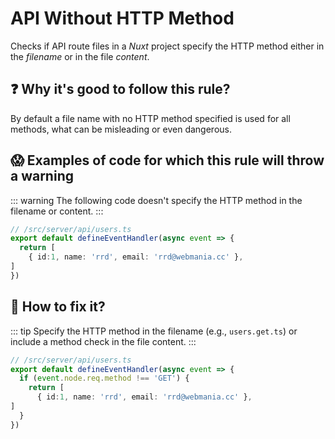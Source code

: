 # API Without HTTP Method

Checks if API route files in a *Nuxt* project specify the HTTP method either in the *filename* or in the file *content*.

## ❓ Why it's good to follow this rule?

By default a file name with no HTTP method specified is used for all methods, what can be misleading or even dangerous.

## 😱 Examples of code for which this rule will throw a warning

::: warning
The following code doesn't specify the HTTP method in the filename or content.
:::

```ts
// /src/server/api/users.ts
export default defineEventHandler(async event => {
  return [
    { id:1, name: 'rrd', email: 'rrd@webmania.cc' },
]
})
```

## 🤩 How to fix it?

::: tip
Specify the HTTP method in the filename (e.g., `users.get.ts`) or include a method check in the file content.
:::

```ts
// /src/server/api/users.ts
export default defineEventHandler(async event => {
  if (event.node.req.method !== 'GET') {
    return [
      { id:1, name: 'rrd', email: 'rrd@webmania.cc' },
]
  }
})
```

